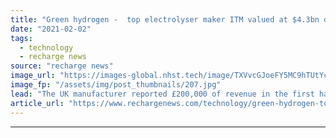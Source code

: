 ```yaml
---
title: "Green hydrogen -  top electrolyser maker ITM valued at $4.3bn despite six-figure revenues"
date: "2021-02-02"
tags: 
  - technology
  - recharge news
source: "recharge news"
image_url: "https://images-global.nhst.tech/image/TXVvcGJoeFY5MC9hTUtYcGdJSnVLdFJELy9wZU1HQWcxNXBhck9KYUpEcz0=/nhst/binary/0c0839153f5ecff791ce2cfd0ba30d00"
image_fp: "/assets/img/post_thumbnails/207.jpg"
lead: "The UK manufacturer reported £200,000 of revenue in the first half of 2020, but has cash reserves of £187m as it prepares for market expansion"
article_url: "https://www.rechargenews.com/technology/green-hydrogen-top-electrolyser-maker-itm-valued-at-4-3bn-despite-six-figure-revenues/2-1-956003"
---
```


---
